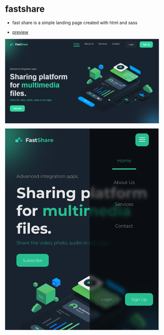 # fastshare

- fast share is a simple landing page created with html and sass

- [preview](https://htmlpreview.github.io/?https://github.com/mo-hassann/fastshare/blob/master/index.html)

![fastshare](https://github.com/mo-hassann/fastshare/blob/master/assets/imgs/fastshare_desktop.png?raw=true)

![fastshare](https://github.com/mo-hassann/fastshare/blob/master/assets/imgs/fastshare_mobile.png?raw=true)
